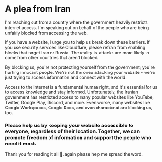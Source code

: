 # A plea from Iran
I'm reaching out from a country where the government heavily restricts internet access. I'm speaking out on behalf of the people who are being unfairly blocked from accessing the web.

If you have a website, I urge you to help us break down these barriers. If you use security services like Cloudflare, please refrain from enabling blocks that target Iran or Russia. The reality is, attacks are more likely to come from other countries that aren't blocked.

By blocking us, you're not protecting yourself from the government; you're hurting innocent people. We're not the ones attacking your website - we're just trying to access information and connect with the world.

Access to the internet is a fundamental human right, and it's essential for us to access knowledge and stay informed. Unfortunately, the Iranian government has restricted access to many popular websites like YouTube, Twitter, Google Play, Discord, and more. Even worse, many websites like Google Workspaces, Google Docs, and even character.ai are blocking us, too.

### Please help us by keeping your website accessible to everyone, regardless of their location. Together, we can promote freedom of information and support the people who need it most.

Thank you for reading it all :pray:. again please help me spread the word.
